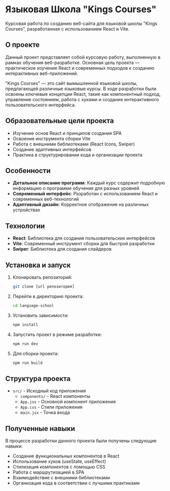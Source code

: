 # Языковая Школа "Kings Courses"

Курсовая работа по созданию веб-сайта для языковой школы "Kings Courses", разработанная с использованием React и Vite.

## О проекте

Данный проект представляет собой курсовую работу, выполненную в рамках обучения веб-разработке. Основная цель проекта — практическое изучение React и современных подходов к созданию интерактивных веб-приложений.

"Kings Courses" — это сайт вымышленной языковой школы, предлагающей различные языковые курсы. В ходе разработки были освоены ключевые концепции React, такие как компонентный подход, управление состоянием, работа с хуками и создание интерактивного пользовательского интерфейса.

## Образовательные цели проекта

- Изучение основ React и принципов создания SPA
- Освоение инструмента сборки Vite
- Работа с внешними библиотеками (React Icons, Swiper)
- Создание адаптивных интерфейсов
- Практика в структурировании кода и организации проекта

## Особенности

- **Детальное описание программ**: Каждый курс содержит подробную информацию о программе обучения для разных уровней
- **Современный интерфейс**: Разработан с использованием React и современных веб-технологий
- **Адаптивный дизайн**: Корректное отображение на различных устройствах

## Технологии

- **React**: Библиотека для создания пользовательских интерфейсов
- **Vite**: Современный инструмент сборки для быстрой разработки
- **Swiper**: Библиотека для создания слайдеров

## Установка и запуск

1. Клонировать репозиторий:
   ```bash
   git clone [url репозитория]
   ```

2. Перейти в директорию проекта:
   ```bash
   cd language-school
   ```

3. Установить зависимости:
   ```bash
   npm install
   ```

4. Запустить проект в режиме разработки:
   ```bash
   npm run dev
   ```

5. Для сборки проекта:
   ```bash
   npm run build
   ```

## Структура проекта

- `src/` - Исходный код приложения
  - `components/` - React компоненты
  - `App.jsx` - Основной компонент приложения
  - `App.css` - Стили приложения
  - `main.jsx` - Точка входа

## Полученные навыки

В процессе разработки данного проекта были получены следующие навыки:
- Создание функциональных компонентов в React
- Использование хуков (useState, useEffect)
- Стилизация компонентов с помощью CSS
- Работа с маршрутизацией в SPA
- Взаимодействие с внешними библиотеками
- Организация кода в соответствии с лучшими практиками

